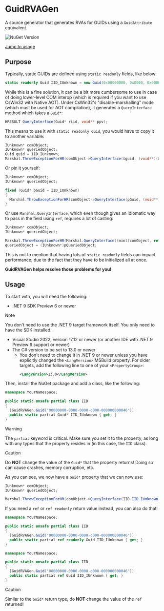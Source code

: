 # GuidRVAGen
A source generator that generates RVAs for GUIDs using a `GuidAttribute` equivalent.

![NuGet Version](https://img.shields.io/nuget/v/Dongle.GuidRVAGen)

[Jump to usage](#usage)

## Purpose
Typically, static GUIDs are defined using `static readonly` fields, like below:
```cs
static readonly Guid IID_IUnknown = new Guid(0x00000000, 0x0000, 0x0000, 0xc000, 0x00, 0x00, 0x00, 0x00, 0x00, 0x46);
```

While this is a fine solution, it can be a bit more cumbersome to use in case of doing lower-level COM interop (which is required if you want to use CsWin32 with Native AOT).
Under CsWin32's "disable-marshalling" mode (which must be used for AOT compilation), it generates a `QueryInterface` method which takes a `Guid*`:
```cs
HRESULT QueryInterface(Guid* riid, void** ppv);
```

This means to use it with `static readonly Guid`, you would have to copy it to another variable:
```cs
IUnknown* comObject;
IUnknown* queriedObject;
Guid guid = IID_IUnknown;
Marshal.ThrowExceptionForHR(comObject->QueryInterface(&guid, (void**)(&queriedObject)));
```

Or pin it yourself:
```cs
IUnknown* comObject;
IUnknown* queriedObject;

fixed (Guid* pGuid = IID_IUnknown)
{
  Marshal.ThrowExceptionForHR(comObject->QueryInterface(pGuid, (void**)(&queriedObject)));
}
```

Or use `Marshal.QueryInterface`, which even though gives an idiomatic way to pass in the field using `ref`, requires a lot of casting:
```cs
IUnknown* comObject;
IUnknown* queriedObject;

Marshal.ThrowExceptionForHR(Marshal.QueryInterface((nint)comObject, ref IUnknown, out nint pQueriedObject);
queriedObject = (IUnknown*)pQueriedObject;
```

This is not to mention that having lots of `static readonly` fields can impact performance, due to the fact that they have to be initialized all at once.

**GuidRVAGen helps resolve those problems for you!**

## Usage
To start with, you will need the following:
- .NET 9 SDK Preview 6 or newer
> [!NOTE]
> 
> You don't need to use the .NET 9 target framework itself. You only need to have the SDK installed.
- Visual Studio 2022, version 17.12 or newer (or another IDE with .NET 9 Preview 6 support or newer)
- The C# version to be set to 13.0 or newer
  - You don't need to change it in .NET 9 or newer unless you have explicitly changed the `<LangVersion>` MSBuild property.
    For older targets, add the following line to one of your `<PropertyGroup>`:
    ```xml
    <LangVersion>13.0</LangVersion>
    ```

Then, install the NuGet package and add a class, like the following:
```cs
namespace YourNamespace;

public static unsafe partial class IID
{
  [GuidRVAGen.Guid("00000000-0000-0000-c000-000000000046")]
  public static partial Guid* IID_IUnknown { get; }
}
```
> [!WARNING]
>
> The `partial` keyword is critical. Make sure you set it to the property, as long with any types that the property resides in (in this case, the `IID` class).

> [!CAUTION]
>
> Do **NOT** change the value of the `Guid*` that the property returns! Doing so can cause crashes, memory corruption, etc.

As you can see, we now have a `Guid*` property that we can now use:
```cs
IUnknown* comObject;
IUnknown* queriedObject;

Marshal.ThrowExceptionForHR(comObject->QueryInterface(IID.IID_IUnknown, (void**)(&queriedObject)));
```

If you need a `ref` or `ref readonly` return value instead, you can also do that!
```cs
namespace YourNamespace;

public static unsafe partial class IID
{
  [GuidRVAGen.Guid("00000000-0000-0000-c000-000000000046")]
  public static partial ref readonly Guid IID_IUnknown { get; }
}
```
```cs
namespace YourNamespace;

public static unsafe partial class IID
{
  [GuidRVAGen.Guid("00000000-0000-0000-c000-000000000046")]
  public static partial ref Guid IID_IUnknown { get; }
}
```
> [!CAUTION]
>
> Similar to the `Guid*` return type, do **NOT** change the value of the `ref` returned!
